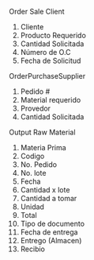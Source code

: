 Order Sale Client
1. Cliente
2. Producto Requerido
3. Cantidad Solicitada
4. Número de O.C
5. Fecha de Solicitud

OrderPurchaseSupplier
1. Pedido #
2. Material requerido
3. Provedor
4. Cantidad Solicitada

Output Raw Material
1. Materia Prima
2. Codigo
3. No. Pedido
3. No. lote
4. Fecha
5. Cantidad x lote
6. Cantidad a tomar
7. Unidad
8. Total
9. Tipo de documento
10. Fecha de entrega
11. Entrego (Almacen)
12. Recibio

